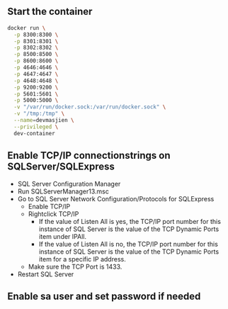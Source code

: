 ## Start the container

```bash
docker run \
  -p 8300:8300 \
  -p 8301:8301 \
  -p 8302:8302 \
  -p 8500:8500 \
  -p 8600:8600 \
  -p 4646:4646 \
  -p 4647:4647 \
  -p 4648:4648 \
  -p 9200:9200 \
  -p 5601:5601 \
  -p 5000:5000 \
  -v "/var/run/docker.sock:/var/run/docker.sock" \
  -v "/tmp:/tmp" \
  --name=devmasjien \
  --privileged \
  dev-container
```

## Enable TCP/IP connectionstrings on SQLServer/SQLExpress

*  SQL Server Configuration Manager
  * Run SQLServerManager13.msc
* Go to SQL Server Network Configuration/Protocols for SQLExpress
  * Enable TCP/IP
  * Rightclick TCP/IP
    * If the value of Listen All is yes, the TCP/IP port number for this instance of SQL Server is the value of the TCP Dynamic Ports item under IPAll.
    * If the value of Listen All is no, the TCP/IP port number for this instance of SQL Server is the value of the TCP Dynamic Ports item for a specific IP address.
  * Make sure the TCP Port is 1433.
* Restart SQL Server

## Enable sa user and set password if needed